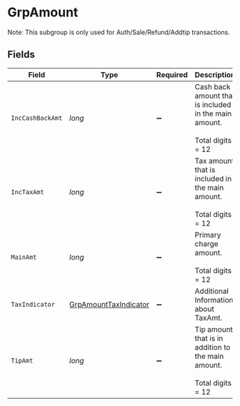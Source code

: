 # GrpAmount

Note: This subgroup is only used for Auth/Sale/Refund/Addtip transactions.



## Fields

| Field                                                                        | Type                                                                         | Required                                                                     | Description                                                                  | Example                                                                      |
| ---------------------------------------------------------------------------- | ---------------------------------------------------------------------------- | ---------------------------------------------------------------------------- | ---------------------------------------------------------------------------- | ---------------------------------------------------------------------------- |
| `IncCashBackAmt`                                                             | *long*                                                                       | :heavy_minus_sign:                                                           | Cash back amount that is included in the main amount.<br><br/>Total digits = 12<br/> | 10000                                                                        |
| `IncTaxAmt`                                                                  | *long*                                                                       | :heavy_minus_sign:                                                           | Tax amount that is included in the main amount.<br><br/>Total digits = 12<br/> | 10000                                                                        |
| `MainAmt`                                                                    | *long*                                                                       | :heavy_minus_sign:                                                           | Primary charge amount.<br><br/>Total digits = 12<br/>                        | 10000                                                                        |
| `TaxIndicator`                                                               | [GrpAmountTaxIndicator](../../models/shared/GrpAmountTaxIndicator.md)        | :heavy_minus_sign:                                                           | Additional Information about TaxAmt.<br/>                                    | Ntprvd                                                                       |
| `TipAmt`                                                                     | *long*                                                                       | :heavy_minus_sign:                                                           | Tip amount that is in addition to the main amount.<br><br/>Total digits = 12<br/> | 10000                                                                        |